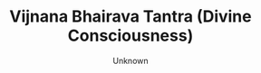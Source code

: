 ---
title: "Vijnana Bhairava Tantra (Divine Consciousness)"
author: ["Unknown"]
year: 800
language: ["Sanskrit", "English"]
genre: ["Tantric Texts", "Philosophy", "Meditation Texts", "Classical Literature"]
description: "The Vijnana Bhairava Tantra represents Kashmir Shaivism's practical meditation manual, presenting 112 dharanas (concentration techniques) for direct realization of consciousness through dialogue between Shiva and Shakti comprising 163 verses. Composed around 8th-9th century CE, this extraordinary text provides comprehensive meditation methodology: breath-centered practices, sensory awareness techniques, visualization methods, contemplation exercises, and spontaneous recognition practices—accommodating diverse temperaments and capacities. Beyond technique catalog, the text presents profound philosophy: consciousness (bhairava) as ultimate reality, meditation as means for direct recognition, and liberation through experiential realization rather than mere intellectual understanding. The techniques range from accessible (observing breath's turning points) to esoteric (dissolving into cosmic void), from gradual cultivation to sudden recognition, enabling systematic exploration of consciousness through diverse methodologies. The work profoundly influenced Tantric meditation traditions, Zen Buddhism (possible historical connections), and modern mindfulness practices, demonstrating ancient India's sophisticated understanding of meditative phenomenology and consciousness transformation through systematic practice."
collections: ['religious-texts', 'spiritual-texts', 'philosophy', 'philosophy', 'spiritual-texts']
sources:
  - name: "Internet Archive (Jaideva Singh translation with commentary)"
    url: "https://archive.org/details/VijnanaBhairavaTantraJaidevaSingh"
    type: "other"
references:
  - name: "Wikipedia: Vijnana Bhairava Tantra"
    url: "https://en.wikipedia.org/wiki/Vijnana_Bhairava_Tantra"
    type: "wikipedia"
  - name: "Wikipedia: Kashmir Shaivism"
    url: "https://en.wikipedia.org/wiki/Kashmir_Shaivism"
    type: "wikipedia"
  - name: "Wikipedia: Dhyana in Hinduism"
    url: "https://en.wikipedia.org/wiki/Dhyana_in_Hinduism"
    type: "wikipedia"
  - name: "Wikipedia: Tantra"
    url: "https://en.wikipedia.org/wiki/Tantra"
    type: "wikipedia"
  - name: "Open Library: Vijnana Bhairava Tantra (Divine"
    url: "https://openlibrary.org/search?q=Vijnana+Bhairava+Tantra+Divine+Consciousness+year+Unknown"
    type: "other"
featured: false
publishDate: 2025-10-30
tags: ['classical-literature', 'philosophy']
---